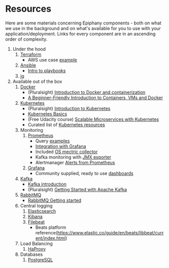# Resources

Here are some materials concerning Epiphany components - both on what we use in the background and on what's available for you to use with your application/deployment. Links for every component are in an ascending order of complexity.

1. Under the hood
    1. [Terraform](https://www.terraform.io/)
        - AWS use case [example](https://www.terraform.io/intro/getting-started/build.html)
    2. [Ansible](https://www.ansible.com/)
        - [Intro to playbooks](https://docs.ansible.com/ansible/2.5/user_guide/playbooks_intro.html)
    3. [jq](https://stedolan.github.io/jq)
2. Available out of the box
    1. [Docker](https://www.docker.com/)
        - (Pluralsight) [Introduction to Docker and containerization](https://app.pluralsight.com/library/courses/docker-containers-big-picture/table-of-contents)
        - [A Beginner-Friendly Introduction to Containers, VMs and Docker](https://medium.freecodecamp.org/a-beginner-friendly-introduction-to-containers-vms-and-docker-79a9e3e119b)
    2. [Kubernetes](https://kubernetes.io/)
        - (Pluralsight) [Introduction to Kubernetes](https://app.pluralsight.com/library/courses/getting-started-kubernetes/table-of-contents)
        - [Kubernetes Basics](https://kubernetes.io/docs/tutorials/kubernetes-basics/)
        - (Free Udacity course) [Scalable Microservices with Kubernetes](https://www.udacity.com/course/scalable-microservices-with-kubernetes--ud615)
        - Curated list of [Kubernetes resources](https://legacy.gitbook.com/book/ramitsurana/awesome-kubernetes/details)
    3. Monitoring
        1. [Prometheus](https://prometheus.io/)
            - Query [examples](https://prometheus.io/docs/prometheus/latest/querying/examples/)
            - [Integration with Grafana](https://prometheus.io/docs/visualization/grafana/)
            - Included [OS mectric collector](https://github.com/prometheus/node_exporter)
            - Kafka monitoring with [JMX exporter](https://github.com/prometheus/jmx_exporter)
            - Alertmanager [Alerts from Prometheus](https://prometheus.io/docs/alerting/alertmanager/)
        2. [Grafana](https://grafana.com/)
            - Community supplied, ready to use [dashboards](https://grafana.com/dashboards)
    4. [Kafka](http://kafka.apache.org/)
        - [Kafka introduction](http://kafka.apache.org/intro)
        - (Pluralsight) [Getting Started with Apache Kafka](https://app.pluralsight.com/library/courses/apache-kafka-getting-started/table-of-contents)
    5. [RabbitMQ](https://www.rabbitmq.com/)
        - [RabbitMQ Getting started](https://www.rabbitmq.com/getstarted.html)
    6. Central logging
        1. [Elasticsearch](https://www.elastic.co/guide/en/elasticsearch/reference/current/index.html)
        2. [Kibana](https://www.elastic.co/guide/en/kibana/current/index.html)
        3. [Filebeat](https://www.elastic.co/guide/en/beats/filebeat/current/index.html)
            - Beats platform reference(https://www.elastic.co/guide/en/beats/libbeat/current/index.html)
    7. Load Balancing
        1. [HaProxy](http://www.haproxy.org/)
    8. Databases
        1. [PostgreSQL](https://www.postgresql.org/docs/)